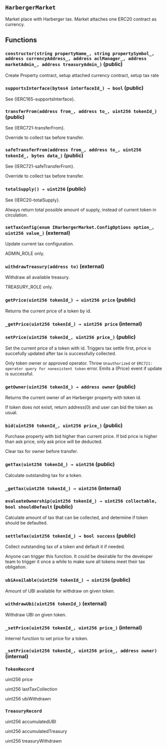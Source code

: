 ## `HarbergerMarket`

Market place with Harberger tax. Market attaches one ERC20 contract as currency.

## Functions

### `constructor(string propertyName_, string propertySymbol_, address currencyAddress_, address aclManager_, address marketAdmin_, address treasuryAdmin_)` (public)

Create Property contract, setup attached currency contract, setup tax rate

### `supportsInterface(bytes4 interfaceId_) → bool` (public)

See {IERC165-supportsInterface}.

### `transferFrom(address from_, address to_, uint256 tokenId_)` (public)

See {IERC721-transferFrom}.

Override to collect tax before transfer.

### `safeTransferFrom(address from_, address to_, uint256 tokenId_, bytes data_)` (public)

See {IERC721-safeTransferFrom}.

Override to collect tax before transfer.

### `totalSupply() → uint256` (public)

See {IERC20-totalSupply}.

Always return total possible amount of supply, instead of current token in circulation.

### `setTaxConfig(enum IHarbergerMarket.ConfigOptions option_, uint256 value_)` (external)

Update current tax configuration.

ADMIN_ROLE only.

### `withdrawTreasury(address to)` (external)

Withdraw all available treasury.

TREASURY_ROLE only.

### `getPrice(uint256 tokenId_) → uint256 price` (public)

Returns the current price of a token by id.

### `_getPrice(uint256 tokenId_) → uint256 price` (internal)

### `setPrice(uint256 tokenId_, uint256 price_)` (public)

Set the current price of a token with id. Triggers tax settle first, price is succefully updated after tax is successfully collected.

Only token owner or approved operator. Throw `Unauthorized` or `ERC721: operator query for nonexistent token` error. Emits a {Price} event if update is successful.

### `getOwner(uint256 tokenId_) → address owner` (public)

Returns the current owner of an Harberger property with token id.

If token does not exisit, return address(0) and user can bid the token as usual.

### `bid(uint256 tokenId_, uint256 price_)` (public)

Purchase property with bid higher than current price. If bid price is higher than ask price, only ask price will be deducted.

Clear tax for owner before transfer.

### `getTax(uint256 tokenId_) → uint256` (public)

Calculate outstanding tax for a token.

### `_getTax(uint256 tokenId_) → uint256` (internal)

### `evaluateOwnership(uint256 tokenId_) → uint256 collectable, bool shouldDefault` (public)

Calculate amount of tax that can be collected, and determine if token should be defaulted.

### `settleTax(uint256 tokenId_) → bool success` (public)

Collect outstanding tax of a token and default it if needed.

Anyone can trigger this function. It could be desirable for the developer team to trigger it once a while to make sure all tokens meet their tax obligation.

### `ubiAvailable(uint256 tokenId_) → uint256` (public)

Amount of UBI available for withdraw on given token.

### `withdrawUbi(uint256 tokenId_)` (external)

Withdraw UBI on given token.

### `_setPrice(uint256 tokenId_, uint256 price_)` (internal)

Internel function to set price for a token.

### `_setPrice(uint256 tokenId_, uint256 price_, address owner)` (internal)

### `TokenRecord`

uint256
price

uint256
lastTaxCollection

uint256
ubiWithdrawn

### `TreasuryRecord`

uint256
accumulatedUBI

uint256
accumulatedTreasury

uint256
treasuryWithdrawn
